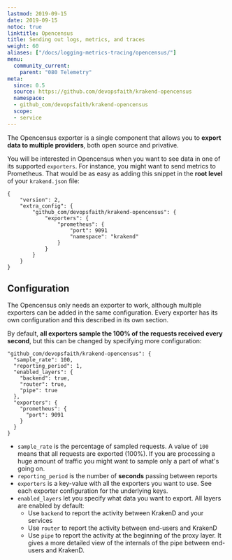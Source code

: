 ```yaml
---
lastmod: 2019-09-15
date: 2019-09-15
notoc: true
linktitle: Opencensus
title: Sending out logs, metrics, and traces
weight: 60
aliases: ["/docs/logging-metrics-tracing/opencensus/"]
menu:
  community_current:
    parent: "080 Telemetry"
meta:
  since: 0.5
  source: https://github.com/devopsfaith/krakend-opencensus
  namespace:
  - github_com/devopsfaith/krakend-opencensus
  scope:
  - service
---
```

The Opencensus exporter is a single component that allows you to **export data to multiple providers**, both open source and privative.

You will be interested in Opencensus when you want to see data in one of its supported `exporters`. For instance, you might want to send metrics to Prometheus. That would be as easy as adding this snippet in the **root level** of your `krakend.json` file:

    {
        "version": 2,
        "extra_config": {
            "github_com/devopsfaith/krakend-opencensus": {
                "exporters": {
                    "prometheus": {
                        "port": 9091
                        "namespace": "krakend"
                    }
                }
            }
        }
    }

## Configuration

The Opencensus only needs an exporter to work, although multiple exporters can be added in the same configuration. Every exporter has its own configuration and this described in its own section.

By default, **all exporters sample the 100% of the requests received every second**, but this can be changed by specifying more configuration:

    "github_com/devopsfaith/krakend-opencensus": {
      "sample_rate": 100,
      "reporting_period": 1,
      "enabled_layers": {
        "backend": true,
        "router": true,
        "pipe": true
      },
      "exporters": {
        "prometheus": {
          "port": 9091
        }
      }
    }

- `sample_rate` is the percentage of sampled requests. A value of `100` means that all requests are exported (100%). If you are processing a huge amount of traffic you might want to sample only a part of what's going on.
- `reporting_period` is the number of **seconds** passing between reports
- `exporters` is a key-value with all the exporters you want to use. See each exporter configuration for the underlying keys.
- `enabled_layers` let you specify what data you want to export. All layers are enabled by default:
  - Use `backend` to report the activity between KrakenD and your services
  - Use `router` to report the activity between end-users and KrakenD
  - Use `pipe` to report the activity at the beginning of the proxy layer. It gives a more detailed view of the internals of the pipe between end-users and KrakenD.
